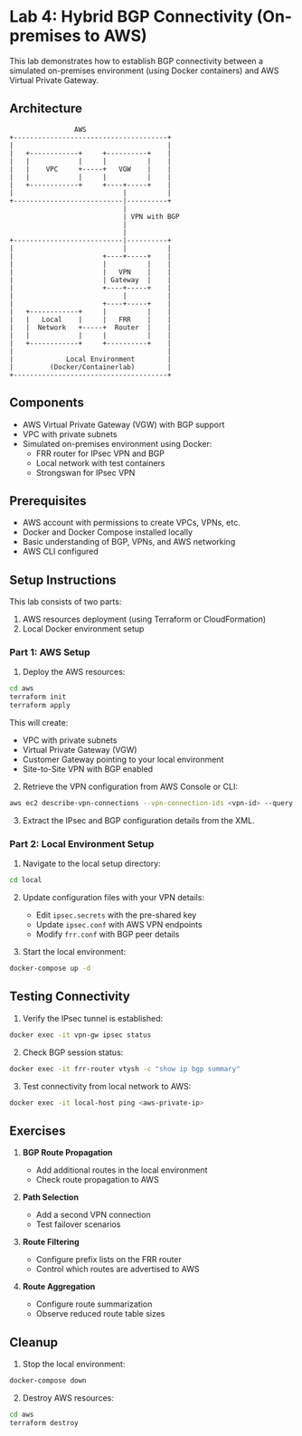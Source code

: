 # Lab 4: Hybrid BGP Connectivity (On-premises to AWS)

This lab demonstrates how to establish BGP connectivity between a simulated on-premises environment (using Docker containers) and AWS Virtual Private Gateway.

## Architecture

```
                AWS
+--------------------------------------+
|                                      |
|   +------------+     +----------+    |
|   |            |     |          |    |
|   |    VPC     +-----+   VGW    |    |
|   |            |     |          |    |
|   +------------+     +----+-----+    |
|                           |          |
+---------------------------|----------+
                            |
                            | VPN with BGP
                            |
                            |
+---------------------------|----------+
|                           |          |
|                      +----+-----+    |
|                      |          |    |
|                      |   VPN    |    |
|                      | Gateway  |    |
|                      +----+-----+    |
|                           |          |
|                      +----+-----+    |
|   +------------+     |          |    |
|   |   Local    |     |   FRR    |    |
|   |  Network   +-----+  Router  |    |
|   |            |     |          |    |
|   +------------+     +----------+    |
|                                      |
|             Local Environment        |
|         (Docker/Containerlab)        |
+--------------------------------------+
```

## Components

- AWS Virtual Private Gateway (VGW) with BGP support
- VPC with private subnets
- Simulated on-premises environment using Docker:
  - FRR router for IPsec VPN and BGP
  - Local network with test containers
  - Strongswan for IPsec VPN

## Prerequisites

- AWS account with permissions to create VPCs, VPNs, etc.
- Docker and Docker Compose installed locally
- Basic understanding of BGP, VPNs, and AWS networking
- AWS CLI configured

## Setup Instructions

This lab consists of two parts:
1. AWS resources deployment (using Terraform or CloudFormation)
2. Local Docker environment setup

### Part 1: AWS Setup

1. Deploy the AWS resources:

```bash
cd aws
terraform init
terraform apply
```

This will create:
- VPC with private subnets
- Virtual Private Gateway (VGW)
- Customer Gateway pointing to your local environment
- Site-to-Site VPN with BGP enabled

2. Retrieve the VPN configuration from AWS Console or CLI:

```bash
aws ec2 describe-vpn-connections --vpn-connection-ids <vpn-id> --query 'VpnConnections[0].CustomerGatewayConfiguration' --output text > vpn-config.xml
```

3. Extract the IPsec and BGP configuration details from the XML.

### Part 2: Local Environment Setup

1. Navigate to the local setup directory:

```bash
cd local
```

2. Update configuration files with your VPN details:
   - Edit `ipsec.secrets` with the pre-shared key
   - Update `ipsec.conf` with AWS VPN endpoints
   - Modify `frr.conf` with BGP peer details

3. Start the local environment:

```bash
docker-compose up -d
```

## Testing Connectivity

1. Verify the IPsec tunnel is established:

```bash
docker exec -it vpn-gw ipsec status
```

2. Check BGP session status:

```bash
docker exec -it frr-router vtysh -c "show ip bgp summary"
```

3. Test connectivity from local network to AWS:

```bash
docker exec -it local-host ping <aws-private-ip>
```

## Exercises

1. **BGP Route Propagation**
   - Add additional routes in the local environment
   - Check route propagation to AWS

2. **Path Selection**
   - Add a second VPN connection
   - Test failover scenarios

3. **Route Filtering**
   - Configure prefix lists on the FRR router
   - Control which routes are advertised to AWS

4. **Route Aggregation**
   - Configure route summarization
   - Observe reduced route table sizes

## Cleanup

1. Stop the local environment:

```bash
docker-compose down
```

2. Destroy AWS resources:

```bash
cd aws
terraform destroy
``` 